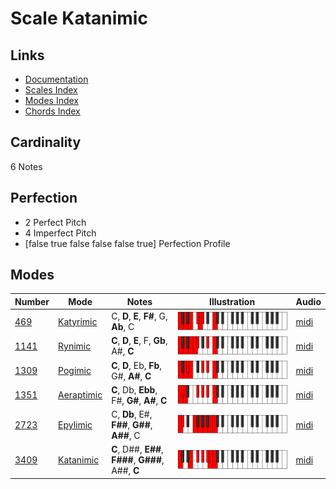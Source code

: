 # Scale Katanimic

## Links

- [Documentation](README.md)
- [Scales Index](Scales.md)
- [Modes Index](Modes.md)
- [Chords Index](Chords.md)

## Cardinality

6 Notes

## Perfection

- 2 Perfect Pitch
- 4 Imperfect Pitch
- [false true false false false true] Perfection Profile

## Modes

| Number | Mode | Notes | Illustration | Audio |
|--------|------|-------|--------------|-------|
| [469](https://ianring.com/musictheory/scales/469) | [Katyrimic](ModeKatyrimic.md) | C, **D**, **E**, **F#**, G, **Ab**, C | ![CNaturalKatyrimic](ModeCNaturalKatyrimic.png) | [midi](https://github.com/edipermadi/music/blob/main/docs/ModeCNaturalKatyrimic.mid?raw=true) | 
| [1141](https://ianring.com/musictheory/scales/1141) | [Rynimic](ModeRynimic.md) | **C**, **D**, **E**, F, **Gb**, A#, **C** | ![CNaturalRynimic](ModeCNaturalRynimic.png) | [midi](https://github.com/edipermadi/music/blob/main/docs/ModeCNaturalRynimic.mid?raw=true) | 
| [1309](https://ianring.com/musictheory/scales/1309) | [Pogimic](ModePogimic.md) | **C**, **D**, Eb, **Fb**, G#, **A#**, **C** | ![CNaturalPogimic](ModeCNaturalPogimic.png) | [midi](https://github.com/edipermadi/music/blob/main/docs/ModeCNaturalPogimic.mid?raw=true) | 
| [1351](https://ianring.com/musictheory/scales/1351) | [Aeraptimic](ModeAeraptimic.md) | **C**, Db, **Ebb**, F#, **G#**, **A#**, **C** | ![CNaturalAeraptimic](ModeCNaturalAeraptimic.png) | [midi](https://github.com/edipermadi/music/blob/main/docs/ModeCNaturalAeraptimic.mid?raw=true) | 
| [2723](https://ianring.com/musictheory/scales/2723) | [Epylimic](ModeEpylimic.md) | C, **Db**, E#, **F##**, **G##**, **A##**, C | ![CNaturalEpylimic](ModeCNaturalEpylimic.png) | [midi](https://github.com/edipermadi/music/blob/main/docs/ModeCNaturalEpylimic.mid?raw=true) | 
| [3409](https://ianring.com/musictheory/scales/3409) | [Katanimic](ModeKatanimic.md) | **C**, D##, **E##**, **F###**, **G###**, A##, **C** | ![CNaturalKatanimic](ModeCNaturalKatanimic.png) | [midi](https://github.com/edipermadi/music/blob/main/docs/ModeCNaturalKatanimic.mid?raw=true) | 
